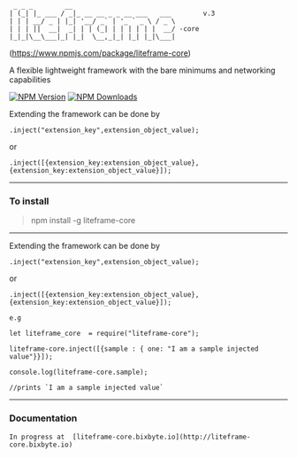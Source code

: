      _ _ _        __
    | (_| |_ ___ / _|_ __ __ _ _ __ ___   ___        v.3
    | | | __/ _ | |_| '__/ _` | '_ ` _ \ / _ \
    | | | ||  __|  _| | | (_| | | | | | |  __/ -core
    |_|_|\__\___|_| |_|  \__,_|_| |_| |_|\___|


(https://www.npmjs.com/package/liteframe-core)

A flexible lightweight framework with the bare minimums and networking capabilities

[![NPM Version][npm-image]][npm-url]
[![NPM Downloads][downloads-image]][downloads-url]

<!-- [![Linux Version][linux-image]][npm-url] -->

Extending the framework can be done by

    .inject("extension_key",extension_object_value);

or

    .inject([{extension_key:extension_object_value},{extension_key:extension_object_value}]);

---

### **To install**

> npm install -g liteframe-core

---

Extending the framework can be done by

    .inject("extension_key",extension_object_value);

or

    .inject([{extension_key:extension_object_value},{extension_key:extension_object_value}]);

`e.g`

    let liteframe_core  = require("liteframe-core");

    liteframe-core.inject([{sample : { one: "I am a sample injected value"}}]);

    console.log(liteframe-core.sample);

    //prints `I am a sample injected value`

---

### **Documentation**

    In progress at  [liteframe-core.bixbyte.io](http://liteframe-core.bixbyte.io)

[npm-image]: https://img.shields.io/npm/v/liteframe-core.svg
[npm-url]: https://npmjs.org/package/liteframe-core
[downloads-image]: https://img.shields.io/npm/dm/liteframe-core.svg
[downloads-url]: https://npmjs.org/package/liteframe-core
[linux-image]: https://img.shields.io/travis/ianmin2/liteframe-core/master.svg?label=linux
[windows-image]: https://img.shields.io/appveyor/ci/dougwilson/liteframe-core/master.svg?label=windows
[test-image]: https://img.shields.io/coveralls/ianmin2/liteframe-core/master.svg
